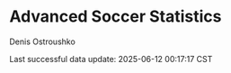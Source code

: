 # Advanced Soccer Statistics
Denis Ostroushko

<!-- gfm -->

Last successful data update: 2025-06-12 00:17:17 CST
